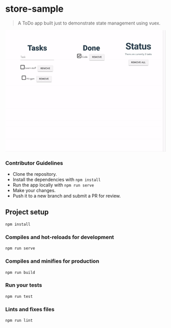 # store-sample

> A ToDo app built just to demonstrate state management using vuex.

![demo](demo.gif)

### Contributor Guidelines

- Clone the repository.
- Install the dependencies with ```npm install```
- Run the app locally with ```npm run serve```
- Make your changes.
- Push it to a new branch and submit a PR for review. 

## Project setup
```
npm install
```

### Compiles and hot-reloads for development
```
npm run serve
```

### Compiles and minifies for production
```
npm run build
```

### Run your tests
```
npm run test
```

### Lints and fixes files
```
npm run lint
```
